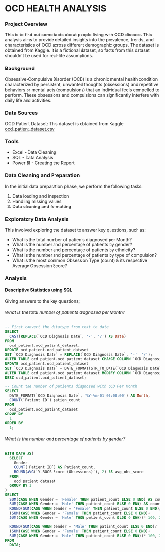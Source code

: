 # OCD HEALTH ANALYSIS

### Project Overview

This is to find out some facts about people living with OCD disease. This analysis aims to provide detailed insights into the prevalence, trends, and characteristics of OCD across different demographic groups. The dataset is obtained from Kaggle. It is a fictional dataset, so facts from this dataset shouldn’t be used for real-life assumptions.

### Background

Obsessive-Compulsive Disorder (OCD) is a chronic mental health condition characterized by persistent, unwanted thoughts (obsessions) and repetitive behaviors or mental acts (compulsions) that an individual feels compelled to perform. These obsessions and compulsions can significantly interfere with daily life and activities.

### Data Sources

OCD Patient Dataset: This dataset is obtained from Kaggle [ocd_patient_dataset.csv](https://www.kaggle.com/datasets/ohinhaque/ocd-patient-dataset-demographics-and-clinical-data)

### Tools

- Excel - Data Cleaning 
- SQL - Data Analysis
- Power BI - Creating the Report

### Data Cleaning and Preparation

In the initial data preparation phase, we perform the following tasks:
1. Data loading and inspection
2. Handling missing values
3. Data cleaning and formatting

### Exploratory Data Analysis
This involved exploring the dataset to answer key questions, such as:

- What is the total number of patients diagnosed per Month?
- What is the number and percentage of patients by gender?
- What is the number and percentage of patients by ethnicity?
- What is the number and percentage of patients by type of compulsion?
- What is the most common Obsession Type (count) & its respective Average Obsession Score?

### Analysis

#### Descriptive Statistics using SQL

 Giving answers to the key questions; 

###### What is the total number of patients diagnosed per Month?

```sql
-- First convert the datatype from text to date
SELECT 
  CAST(REPLACE(`OCD Diagnosis Date`, '-', '/') AS Date) 
FROM
  ocd_patient.ocd_patient_dataset;
UPDATE ocd_patient.ocd_patient_dataset 
SET `OCD Diagnosis Date` = REPLACE(`OCD Diagnosis Date`, '-', '/');
ALTER TABLE ocd_patient.ocd_patient_dataset CHANGE COLUMN `OCD Diagnosis Date` `OCD Diagnosis Date` VARCHAR(20);
UPDATE ocd_patient.ocd_patient_dataset 
SET `OCD Diagnosis Date` = DATE_FORMAT(STR_TO_DATE(`OCD Diagnosis Date`, '%d/%m/%Y'), '%Y-%m-%d');
ALTER TABLE ocd_patient.ocd_patient_dataset MODIFY COLUMN `OCD Diagnosis Date` DATE;
DESC ocd_patient.ocd_patient_dataset;

-- Count the number of patients diagnosed with OCD Per Month
SELECT 
  DATE_FORMAT(`OCD Diagnosis Date`, '%Y-%m-01 00:00:00') AS Month, 
  COUNT(`Patient ID`) patien_count 
FROM
  ocd_patient.ocd_patient_dataset 
GROUP BY 
  1 
ORDER BY
  1;
```

###### What is the number and percentage of patients by gender?

```sql
WITH DATA AS(
  SELECT 
    Gender, 
    COUNT(`Patient ID`) AS Patient_count, 
    ROUND(AVG(`Y-BOCS Score (Obsessions)`), 2) AS avg_obs_score 
  FROM 
    ocd_patient_dataset 
  GROUP BY 1
) 
SELECT 
  SUM(CASE WHEN Gender = 'Female' THEN patient_count ELSE 0 END) AS count_female, 
  SUM(CASE WHEN Gender = 'Male' THEN patient_count ELSE 0 END) AS count_male, 
  ROUND(SUM(CASE WHEN Gender = 'Female' THEN patient_count ELSE 0 END)/ 
  (SUM(CASE WHEN Gender = 'Female' THEN patient_count ELSE 0 END)+ 
  SUM(CASE WHEN Gender = 'Male' THEN patient_count ELSE 0 END))* 100, 2 ) AS pct_female, 

  ROUND(SUM(CASE WHEN Gender = 'Male' THEN patient_count ELSE 0 END)/ 
  (SUM(CASE WHEN Gender = 'Female' THEN patient_count ELSE 0 END)+
  SUM(CASE WHEN Gender = 'Male' THEN patient_count ELSE 0 END))* 100, 2) AS pct_male 
FROM 
  DATA;
```
